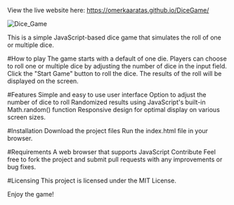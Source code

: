 View the live website here: https://omerkaaratas.github.io/DiceGame/

![Dice_Game](https://user-images.githubusercontent.com/118741717/217784241-108c2f48-afcb-44dc-bbfc-8d84b071ed0a.png)

This is a simple JavaScript-based dice game that simulates the roll of one or multiple dice.

#How to play
The game starts with a default of one die.
Players can choose to roll one or multiple dice by adjusting the number of dice in the input field.
Click the "Start Game" button to roll the dice.
The results of the roll will be displayed on the screen.

#Features
Simple and easy to use user interface
Option to adjust the number of dice to roll
Randomized results using JavaScript's built-in Math.random() function
Responsive design for optimal display on various screen sizes.

#Installation
Download the project files
Run the index.html file in your browser.

#Requirements
A web browser that supports JavaScript
Contribute
Feel free to fork the project and submit pull requests with any improvements or bug fixes.

#Licensing
This project is licensed under the MIT License.

Enjoy the game!



